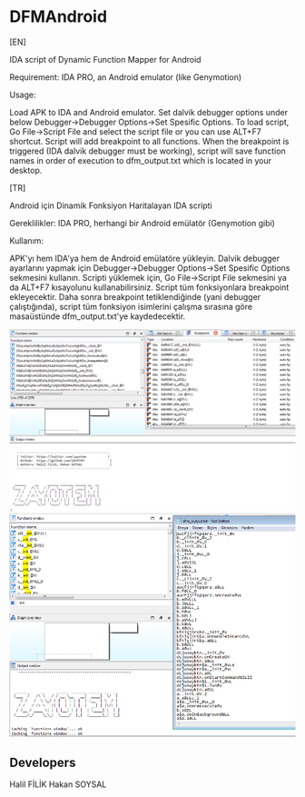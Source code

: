# DFMAndroid
[EN]

IDA script of Dynamic Function Mapper for Android 

Requirement: IDA PRO, an Android emulator (like Genymotion)

Usage:

Load APK to IDA and Android emulator. Set dalvik debugger options under below Debugger->Debugger Options->Set Spesific Options. To load script, Go File->Script File and select the script file or you can use ALT+F7 shortcut. Script will add breakpoint to all functions. When the breakpoint is triggered (IDA dalvik debugger must be working), script will save function names in order of execution to dfm_output.txt which is located in your desktop.

[TR] 

Android için Dinamik Fonksiyon Haritalayan IDA scripti

Gereklilikler: IDA PRO, herhangi bir Android emülatör (Genymotion gibi)

Kullanım:

APK'yı hem IDA'ya hem de Android emülatöre yükleyin. Dalvik debugger ayarlarını yapmak için Debugger->Debugger Options->Set Spesific Options sekmesini kullanın. Scripti yüklemek için, Go File->Script File sekmesini ya da ALT+F7 kısayolunu kullanabilirsiniz. Script tüm fonksiyonlara breakpoint ekleyecektir. Daha sonra breakpoint tetiklendiğinde (yani debugger çalıştığında), script tüm fonksiyon isimlerini çalışma sırasına göre masaüstünde dfm_output.txt'ye kaydedecektir. 

![](img/ss_1.png)
![](img/ss_2.png)

## Developers
Halil FİLİK
Hakan SOYSAL

